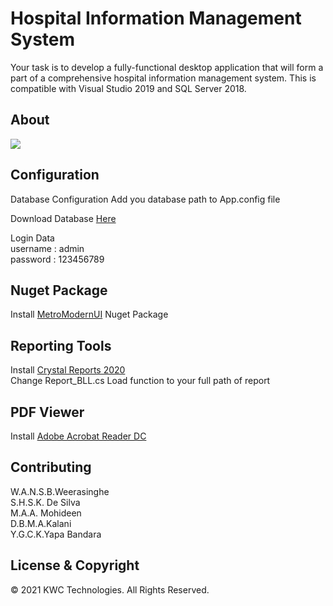 # Hospital Information Management System
Your task is to develop a fully-functional desktop application that will form a part of a comprehensive hospital information management system.
This is compatible with Visual Studio 2019 and SQL Server 2018.

<h2>About</h2>
<img src="https://user-images.githubusercontent.com/74907049/136707197-3af26c9b-1807-41db-9c13-3357746ec77c.png">

<h2>Configuration</h2>
Database Configuration
Add you database path to App.config file

Download Database <a href="https://www.dropbox.com/s/8dcrlptysu3wiw8/HMSDB.bacpac?dl=0">Here</a></br>

Login Data</br>
username : admin</br>
password : 123456789

<h2>Nuget Package</h2>
Install <a href="https://www.nuget.org/packages/MetroModernUI/">MetroModernUI</a> Nuget Package

<h2>Reporting Tools</h2>
Install <a href="https://www.crystalreports.com/">Crystal Reports 2020</a><br />
Change Report_BLL.cs Load function to your full path of report 

<h2>PDF Viewer</h2>
Install <a href="https://get.adobe.com/reader/">Adobe Acrobat Reader DC</a>

<h2>Contributing</h2>
W.A.N.S.B.Weerasinghe<br />
S.H.S.K. De Silva<br />
M.A.A. Mohideen<br />
D.B.M.A.Kalani<br />
Y.G.C.K.Yapa Bandara

<h2>License & Copyright </h2>
© 2021 KWC Technologies. All Rights Reserved.
